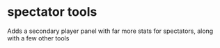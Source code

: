 # spectator tools
 Adds a secondary player panel with far more stats for spectators, along with a few other tools
